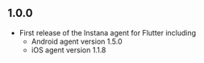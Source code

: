 ## 1.0.0

* First release of the Instana agent for Flutter including
    * Android agent version 1.5.0
    * iOS agent version 1.1.8

